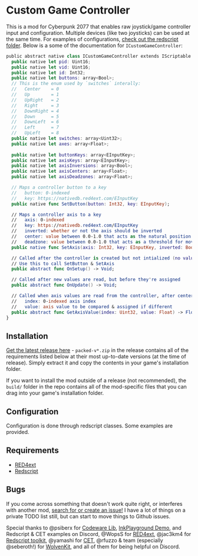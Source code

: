 # Custom Game Controller

This is a mod for Cyberpunk 2077 that enables raw joystick/game controller input and configuration. Multiple devices (like two joysticks) can be used at the same time. For examples of configurations, [check out the redscript folder](https://github.com/jackhumbert/custom_game_controller/tree/main/src/redscript/custom_game_controller). Below is a some of the documentation for `ICustomGameController`:

```swift
﻿public abstract native class ICustomGameController extends IScriptable {
  public native let pid: Uint16;
  public native let vid: Uint16;
  public native let id: Int32;
  public native let buttons: array<Bool>;
  // This is the enum used by `switches` interally:
  //   Center    = 0
  //   Up        = 1
  //   UpRight   = 2
  //   Right     = 3
  //   DownRight = 4
  //   Down      = 5
  //   DownLeft  = 6
  //   Left      = 7
  //   UpLeft    = 8
  public native let switches: array<Uint32>;
  public native let axes: array<Float>;
 
  public native let buttonKeys: array<EInputKey>;
  public native let axisKeys: array<EInputKey>;
  public native let axisInversions: array<Bool>;
  public native let axisCenters: array<Float>;
  public native let axisDeadzones: array<Float>;

  // Maps a controller button to a key
  //   button: 0-indexed
  //   key: https://nativedb.red4ext.com/EInputKey
  public native func SetButton(button: Int32, key: EInputKey);

  // Maps a controller axis to a key
  //   axis: 0-indexed
  //   key: https://nativedb.red4ext.com/EInputKey
  //   inverted: whether or not the axis should be inverted
  //   center: value between 0.0-1.0 that acts as the natural position of the axis
  //   deadzone: value between 0.0-1.0 that acts as a threshold for movement
  public native func SetAxis(axis: Int32, key: EInputKey, inverted: Bool, center: Float, deadzone: Float);

  // Called after the controller is created but not intialized (no values are read yet)
  // Use this to call SetButton & SetAxis
  public abstract func OnSetup() -> Void;

  // Called after new values are read, but before they're assigned
  public abstract func OnUpdate() -> Void;

  // Called when axis values are read from the controller, after center & deadzone correction
  //   index: 0-indexed axis index
  //   value: axis value to be compared & assigned if different
  public abstract func GetAxisValue(index: Uint32, value: Float) -> Float;
}
```

## Installation

[Get the latest release here](https://github.com/jackhumbert/custom_game_controller/releases) - `packed-v*.zip` in the release contains all of the requirements listed below at their most up-to-date versions (at the time of release). Simply extract it and copy the contents in your game's installation folder.

If you want to install the mod outside of a release (not recommended), the `build/` folder in the repo contains all of the mod-specific files that you can drag into your game's installation folder.

## Configuration

Configuration is done through redscript classes. Some examples are provided.

## Requirements

* [RED4ext](https://github.com/WopsS/RED4ext)
* [Redscript](https://github.com/jac3km4/redscript)

## Bugs

If you come across something that doesn't work quite right, or interferes with another mod, [search for or create an issue!](https://github.com/jackhumbert/custom_game_controller/issues) I have a lot of things on a private TODO list still, but can start to move things to Github issues.

Special thanks to @psiberx for [Codeware Lib](https://github.com/psiberx/cp2077-codeware/), [InkPlayground Demo](https://github.com/psiberx/cp2077-playground), and Redscript & CET examples on Discord, @WopsS for [RED4ext](https://github.com/WopsS/RED4ext), @jac3km4 for [Redscript toolkit](https://github.com/jac3km4/redscript), @yamashi for [CET](https://github.com/yamashi/CyberEngineTweaks), @rfuzzo & team (especially @seberoth!) for [WolvenKit](https://github.com/WolvenKit/WolvenKit), and all of them for being helpful on Discord.
